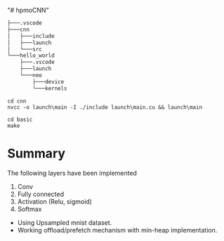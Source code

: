"# hpmoCNN"

```bash
├───.vscode
├───cnn
│   ├───include
│   ├───launch
│   └───src
└───hello_world
    ├───.vscode
    ├───launch
    └───neo
        ├───device
        └───kernels
```

```
cd cnn
nvcc -o launch\main -I ./include launch\main.cu && launch\main
```

```
cd basic
make
```

# Summary

The following layers have been implemented

1. Conv
2. Fully connected
3. Activation (Relu, sigmoid)
4. Softmax

- Using Upsampled mnist dataset.
- Working offload/prefetch mechanism with min-heap implementation.
